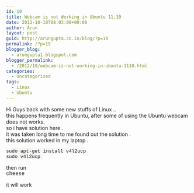 ```yaml
---
id: 19
title: Webcam is not Working in Ubuntu 11.10
date: 2012-10-10T08:03:00+00:00
author: Arun
layout: post
guid: http://arungupta.co.in/blog/?p=19
permalink: /?p=19
blogger_blog:
  - arungupta1.blogspot.com
blogger_permalink:
  - /2012/10/webcam-is-not-working-in-ubuntu-1110.html
categories:
  - Uncategorized
tags:
  - Linux
  - Ubuntu
---
```

<div dir="ltr" style="text-align: left;" trbidi="on">
  Hi Guys back with some new stuffs of Linux ..<br />this happens frequently in Ubuntu, after some of using the Ubuntu webcam does not works.<br />so i have solution here .<br />it was taken long time to me found out the solution .<br />this solution worked in my laptop .</p> 
  
  <p>
    <span style="background-color: #f7f6f5; font-size: 13px;"><span style="font-family: Courier New, Courier, monospace;">sudo apt-get install v4l2ucp</span></span><br /><span style="font-family: Courier New, Courier, monospace;"><span style="background-color: #f7f6f5; font-size: 13px;">sudo v4l2ucp</span><span style="background-color: #f7f6f5; font-size: 13px;"> </span></span>
  </p>
  
  <p>
    then run<br /><span style="font-family: Courier New, Courier, monospace;">cheese </span>
  </p>
  
  <p>
    it will work   
  </p>
</div>